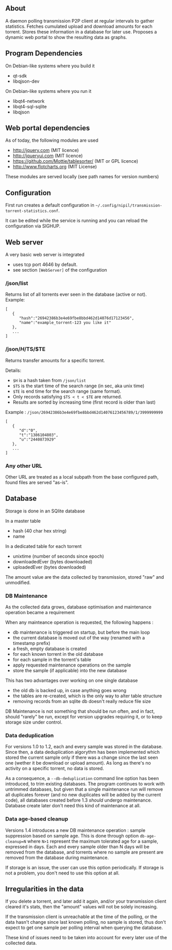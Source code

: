 ## About

A daemon polling transmission P2P client at regular intervals to gather statistics. Fetches cumulated upload and download amounts for each torrent. Stores these information in a database for later use. Proposes a dynamic web portal to show the resulting data as graphs.

## Program Dependencies

On Debian-like systems where you build it
- qt-sdk
- libqjson-dev

On Debian-like systems where you run it
- libqt4-network
- libqt4-sql-sqlite
- libqjson

## Web portal dependencies

As of today, the following modules are used
- http://jquery.com (MIT licence)
- http://jqueryui.com (MIT licence)
- https://github.com/Mottie/tablesorter/ (MIT or GPL licence)
- http://www.flotcharts.org (MIT License)

These modules are served locally (see path names for version numbers)

## Configuration

First run creates a default configuration in `~/.config/nipil/transmission-torrent-statistics.conf`.

It can be edited while the service is running and you can reload the configuration via SIGHUP.

## Web server

A very basic web server is integrated
- uses tcp port 4646 by default.
- see section `[WebServer]` of the configuration

### /json/list

Returns list of all torrents ever seen in the database (active or not). Example:

	[
	   {
	      "hash":"26942386b3e4e69fbe8bbd462d14076d17123456",
	      "name":"example_torrent-123 you like it"
	   },
	   ...
	]

### /json/$H/$TS/$TE

Returns transfer amounts for a specific torrent.

Details:
- `$H` is a hash taken from `/json/list`
- `$TS` is the start time of the search range (in sec, aka unix time)
- `$TE` is end time for the search range (same format).
- Only records satisfying `$TS < t < $TE` are returned.
- Results are sorted by increasing time (first record is older than last)

Example : `/json/26942386b3e4e69fbe8bbd462d14076123456789/1/3999999999`
  
	[
	   {
	      "d":"0",
	      "t":"1386104803",
	      "u":"2440873929"
	   },
	   ...
	]

### Any other URL

Other URL are treated as a local subpath from the base configured path, found files are served "as-is".

## Database

Storage is done in an SQlite database

In a master table
- hash (40 char hex string)
- name

In a dedicated table for each torrent
- unixtime (number of seconds since epoch)
- downloadedEver (bytes downloaded)
- uploadedEver (bytes downloaded)

The amount value are the data collected by transmission, stored "raw" and unmodified.

### DB Maintenance

As the collected data grows, database optimisation and maintenance operation became a requirement

When any mainteance operation is requested, the following happens :
- db maintenance is triggered on startup, but before the main loop
- the current database is moved out of the way (renamed with a timestamp prefix)
- a fresh, empty database is created
- for each known torrent in the old database
- for each sample in the torrent's table
- apply requested maintenance operations on the sample
- store the sample (if applicable) into the new database

This has two advantages over working on one single database
- the old db is backed up, in case anything goes wrong
- the tables are re-created, which is the only way to alter table structure
- removing records from an sqlite db doesn't really reduce file size

DB Maintenance is not something that should be run often, and in fact, should "rarely" be run, except for version upgrades requiring it, or to keep storage size under control.

### Data deduplication

For versions 1.0 to 1.2, each and every sample was stored in the database. Since then, a data deduplication algorythm has been implemented which stored the current sample only if there was a change since the last seen one (wether it be download or upload amount). As long as there's no activity on a specific torrent, no data is stored.

As a consequence, a `--db-deduplication` command line option has been introduced, to trim existing databases. The program continues to work with untrimmed databases, but given that a single maintenance run will remove all duplicates forever (and no new duplicates will be added by the current code), all databases created before 1.3 *should* undergo maintenance. Database create later don't need this kind of maintenance at all.

### Data age-based cleanup

Versions 1.4 introduces a new DB maintenance operation : sample suppression based on sample age. This is done through option `db-age-cleanup=N` where `N>1` represent the maximum tolerated age for a sample, expressed in days. Each and every sample older than N days will be removed from the database, and torrents where no sample are present are removed from the database during maintenance.

If storage is an issue, the user can use this option periodically. If storage is not a problem, you don't need to use this option at all.

## Irregularities in the data 

If you delete a torrent, and later add it again, and/or your transmission client cleared it's stats, then the "amount" values will not be solely increasing.

If the transmission client is unreachable at the time of the polling, or the data hasn't change since last known polling, no sample is stored, thus don't expect to get one sample per polling interval when querying the database.

These kind of issues need to be taken into account for every later use of the collected data.

